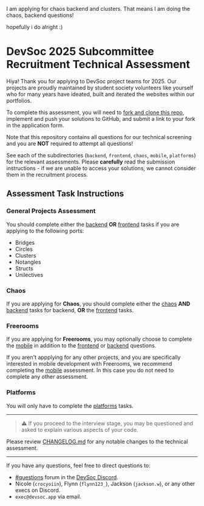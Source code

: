 I am applying for chaos backend and clusters. That means I am doing the chaos, backend questions! 

hopefully i do alright :)

# DevSoc 2025 Subcommittee Recruitment Technical Assessment

Hiya!
Thank you for applying to DevSoc project teams for 2025. Our projects are proudly maintained by student society volunteers like yourself who for many years have ideated, built and iterated the websites within our portfolios.

To complete this assessment, you will need to [fork and clone this repo](https://docs.github.com/en/pull-requests/collaborating-with-pull-requests/working-with-forks/fork-a-repo#forking-a-repository), implement and push your solutions to GitHub, and submit a link to your fork in the application form.

Note that this repository contains all questions for our technical screening and you are **NOT** required to attempt all questions!

See each of the subdirectories (`backend`, `frontend`, `chaos`, `mobile`, `platforms`) for the relevant assessments. Please **carefully** read the submission instructions - if we are unable to access your solutions, we cannot consider them in the recruitment process.

## Assessment Task Instructions
### General Projects Assessment
You should complete either the [backend](./backend/README.md) **OR** [frontend](./frontend/README.md) tasks if you are applying to the following ports:
* Bridges
* Circles
* Clusters
* Notangles
* Structs
* Unilectives

### Chaos
If you are applying for **Chaos**, you should complete either the [chaos](./chaos/README.md) **AND** [backend](./backend/README.md) tasks for backend, **OR** the [frontend](./frontend/README.md) tasks.

### Freerooms
If you are applying for **Freerooms**, you may optionally choose to complete the [mobile](./mobile/README.md) in addition to the [frontend](./frontend/README.md) or [backend](./backend/README.md) questions.

If you aren't appplying for any other projects, and you are specifically interested in mobile development with Freerooms, we recommend completing the [mobile](./mobile/README.md) assessment. In this case you do not need to complete any other assessment.

### Platforms
You will only have to complete the [platforms](./platforms/) tasks.

---

> ⚠️ If you proceed to the interview stage, you may be questioned and asked to explain various aspects of your code.

Please review [CHANGELOG.md](./CHANGELOG.md) for any notable changes to the technical assessment.

---

If you have any questions, feel free to direct questions to:

- [#questions](https://discord.com/channels/1178178680388857867/1199551322219884634) forum in the [DevSoc Discord](https://discord.gg/6fnHcuFFtz).
- Nicole (`crocyoiin`), Flynn (`flynn123_`), Jackson (`jackson.w`), or any other execs on Discord.
- `exec@devsoc.app` via email.
